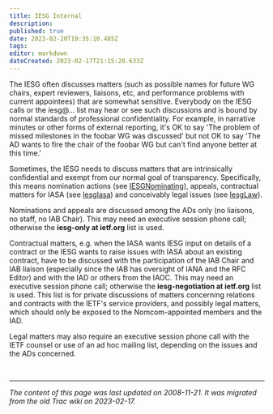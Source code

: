 ```yaml
---
title: IESG Internal
description: 
published: true
date: 2023-02-20T19:35:10.485Z
tags: 
editor: markdown
dateCreated: 2023-02-17T21:15:20.633Z
---
```


 The IESG often discusses matters (such as possible names for future WG chairs, expert reviewers, liaisons, etc, and performance problems with current appointees) that are somewhat sensitive. Everybody on the IESG calls or the iesg@… list may hear or see such discussions and is bound by normal standards of professional confidentiality. For example, in narrative minutes or other forms of external reporting, it's OK to say 'The problem of missed milestones in the foobar WG was discussed' but not OK to say 'The AD wants to fire the chair of the foobar WG but can't find anyone better at this time.'

Sometimes, the IESG needs to discuss matters that are intrinsically confidential and exempt from our normal goal of transparency. Specifically, this means nomination actions (see [IESGNominating](/group/iesg/IESGNominating)), appeals, contractual matters for IASA (see [IesgIasa](/group/iesg/iesgiasa)) and conceivably legal issues (see [IesgLaw](/group/iesg/iesglaw)).

Nominations and appeals are discussed among the ADs only (no liaisons, no staff, no IAB Chair). This may need an executive session phone call; otherwise the **iesg-only at ietf.org** list is used.

Contractual matters, e.g. when the IASA wants IESG input on details of a contract or the IESG wants to raise issues with IASA about an existing contract, have to be discussed with the participation of the IAB Chair and IAB liaison (especially since the IAB has oversight of IANA and the RFC Editor) and with the IAD or others from the IAOC. This may need an executive session phone call; otherwise the **iesg-negotiation at ietf.org** list is used. This list is for private discussions of matters concerning relations and contracts with the IETF's service providers, and possibly legal matters, which should only be exposed to the Nomcom-appointed members and the IAD.

Legal matters may also require an executive session phone call with the IETF counsel or use of an ad hoc mailing list, depending on the issues and the ADs concerned.

&nbsp;
&nbsp;
&nbsp;

---

*The content of this page was last updated on 2008-11-21. It was migrated from the old Trac wiki on 2023-02-17.*